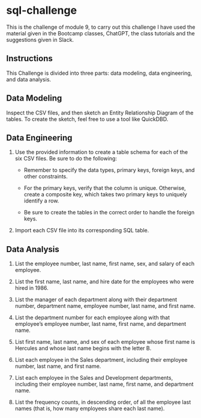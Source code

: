 # sql-challenge
This is the challenge of module 9, to carry out this challenge I have used the material given in the Bootcamp classes, ChatGPT, the class tutorials and the suggestions given in Slack.

## Instructions

This Challenge is divided into three parts: data modeling, data engineering, and data analysis.

## Data Modeling

Inspect the CSV files, and then sketch an Entity Relationship Diagram of the tables. To create the sketch, feel free to use a tool like QuickDBD.

## Data Engineering

1) Use the provided information to create a table schema for each of the six CSV files. Be sure to do the following:

   - Remember to specify the data types, primary keys, foreign keys, and other constraints.

   - For the primary keys, verify that the column is unique. Otherwise, create a composite key, which takes two primary    keys to uniquely identify a row.

   - Be sure to create the tables in the correct order to handle the foreign keys.

2) Import each CSV file into its corresponding SQL table.

## Data Analysis

1) List the employee number, last name, first name, sex, and salary of each employee.

2) List the first name, last name, and hire date for the employees who were hired in 1986.

3) List the manager of each department along with their department number, department name, employee number, last name, and first name.

4) List the department number for each employee along with that employee’s employee number, last name, first name, and department name.

5) List first name, last name, and sex of each employee whose first name is Hercules and whose last name begins with the letter B.

6) List each employee in the Sales department, including their employee number, last name, and first name.

7) List each employee in the Sales and Development departments, including their employee number, last name, first name, and department name.

8) List the frequency counts, in descending order, of all the employee last names (that is, how many employees share each last name).
